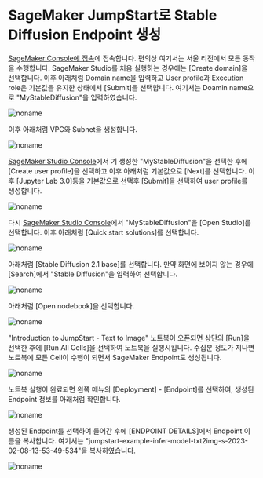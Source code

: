 # SageMaker JumpStart로 Stable Diffusion Endpoint 생성

[SageMaker Console에 접속](https://ap-northeast-2.console.aws.amazon.com/sagemaker/home?region=ap-northeast-2#/studio/)에 접속합니다. 편의상 여기서는 서울 리전에서 모든 동작을 수행합니다. SageMaker Studio를 처음 실행하는 경우에는 [Create domain]을 선택합니다. 이후 아래처럼 Domain name을 입력하고 User profile과 Execution role은 기본값을 유지한 상태에서 [Submit]을 선택합니다. 여기서는 Doamin name으로 "MyStableDiffusion"을 입력하였습니다.

![noname](https://user-images.githubusercontent.com/52392004/217717253-08a486aa-2746-4e88-8142-7f5505bd657c.png)

이후 아래처럼 VPC와 Subnet을 생성합니다. 

![noname](https://user-images.githubusercontent.com/52392004/217717601-94b9fc9a-7a93-4824-bfe5-b9b6504e8fe5.png)

[SageMaker Studio Console](https://ap-northeast-2.console.aws.amazon.com/sagemaker/home?region=ap-northeast-2#/studio-landing)에서 기 생성한 "MyStableDiffusion"을 선택한 후에 [Create user profile]을 선택하고 이후 아래처럼 기본값으로 [Next]를 선택합니다. 이후 [Jupyter Lab 3.0]등을 기본값으로 선택후 [Submit]을 선택하여 user profile를 생성합니다. 

![noname](https://user-images.githubusercontent.com/52392004/217718224-6bc40589-33a6-459d-b015-d824ad67e0cd.png)

다시 [SageMaker Studio Console](https://ap-northeast-2.console.aws.amazon.com/sagemaker/home?region=ap-northeast-2#/studio-landing)에서 "MyStableDiffusion"을 [Open Studio]를 선택합니다. 이후 아래처럼 [Quick start solutions]를 선택합니다. 

![noname](https://user-images.githubusercontent.com/52392004/217719068-cd0740ea-77c6-496a-9c13-a59b252d7ad9.png)

아래처럼 [Stable Diffusion 2.1 base]를 선택합니다. 만약 화면에 보이지 않는 경우에 [Search]에서 "Stable Diffusion"을 입력하여 선택합니다. 

![noname](https://user-images.githubusercontent.com/52392004/217719500-f2315a2a-3317-4dec-9134-9d46604e3b2c.png)

아래처럼 [Open nodebook]을 선택합니다. 

![noname](https://user-images.githubusercontent.com/52392004/217719762-24f63090-8aad-4c44-8f56-4decb8bc20fa.png)

"Introduction to JumpStart - Text to Image" 노트북이 오픈되면 상단의 [Run]을 선택한 후에 [Run All Cells]을 선택하여 노트북을 실행시킵니다. 수십분 정도가 지나면 노트북에 모든 Cell이 수행이 되면서 SageMaker Endpoint도 생성됩니다. 

![noname](https://user-images.githubusercontent.com/52392004/217720256-8bfbefc0-3171-449c-a4d6-748bf9803a0d.png)

노트북 실행이 완료되면 왼쪽 메뉴의 [Deployment] - [Endpoint]를 선택하여, 생성된 Endpoint 정보를 아래처럼 확인합니다.  

![noname](https://user-images.githubusercontent.com/52392004/217720687-9a53ca9f-e245-4b3a-a9d6-db59cdff6113.png)

생성된 Endpoint를 선택하여 들어간 후에 [ENDPOINT DETAILS]에서 Endpoint 이름을 복사합니다. 여기서는 "jumpstart-example-infer-model-txt2img-s-2023-02-08-13-53-49-534"을 복사하였습니다.  

![noname](https://user-images.githubusercontent.com/52392004/217721132-d8fdb8b1-fdd7-45ca-bc82-a6bbbc292549.png)


